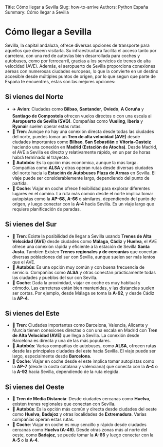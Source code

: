 Title: Cómo llegar a Sevilla
Slug: how-to-arrive
Authors: Python España
Summary: Cómo llegar a Sevilla


# Cómo llegar a Sevilla
 Sevilla, la capital andaluza, ofrece diversas opciones de transporte para aquellos que deseen visitarla. Su infraestructura facilita el acceso tanto por carretera, con una red de autovías bien desarrollada para coches y autobuses, como por ferrocarril, gracias a los servicios de trenes de alta velocidad (AVE). Además, el aeropuerto de Sevilla proporciona conexiones aéreas con numerosas ciudades europeas, lo que la convierte en un destino accesible desde múltiples puntos de origen, por lo que segun que parte de España te encuentres, estas son las mejores opciones:

## **Si vienes del Norte**
- ✈️ **Avion**: Ciudades como **Bilbao**, **Santander**, **Oviedo**, **A Coruña** y **Santiago de Compostela** ofrecen vuelos directos o con una escala al **Aeropuerto de Sevilla (SVQ)**. Compañías como **Vueling**, **Iberia** y **Ryanair** suelen operar estas rutas.
- 🚆  **Tren**: Aunque no hay una conexión directa desde todas las ciudades del norte, puedes tomar un **Tren de alta velocidad (AVE)** desde ciudades importantes como **Bilbao**, **San Sebastián** o **Vitoria-Gasteiz** haciendo una conexión en **Madrid (Estación de Atocha)**. Desde Madrid, el AVE a Sevilla es directo y relativamente rápido, en un par de horas habrá terminado el trayecto.
- 🚌 **Autobús**: Es la opción más económica, aunque la más larga. Compañías como **ALSA** y otras operan rutas desde diversas ciudades del norte hacia la **Estación de Autobuses Plaza de Armas** en Sevilla. El viaje puede ser considerablemente largo, dependiendo del punto de partida.
- 🚗 **Coche**: Viajar en coche ofrece flexibilidad para explorar diferentes lugares en el camino. La ruta más común desde el norte implica tomar autopistas como la **AP-68**, **A-66** o similares, dependiendo del punto de origen, y luego conectar con la **A-4** hacia Sevilla. Es un viaje largo que requiere planificación de paradas.

## **Si vienes del Sur**
- 🚆  **Tren**: Existe la posibilidad de llegar a Sevilla usando **Trenes de Alta Velocidad (AVE)** desde ciudades como **Málaga**, **Cádiz** y **Huelva**, el AVE ofrece una conexión rápida y eficiente a la estación de Sevilla **Santa Justa**. Tambien Existen **Trenes regionales y de cercanías** que conectan diversas poblaciones del sur con Sevilla, aunque suelen ser más lentos que el AVE.
- 🚌 **Autobús**: Es una opción muy común y con buena frecuencia de servicio. Compañías como **ALSA** y otras conectan prácticamente todas las ciudades y pueblos del sur con Sevilla.
- 🚗 **Coche**: Dada la proximidad, viajar en coche es muy habitual y cómodo. Las carreteras están bien mantenidas, y las distancias suelen ser cortas. Por ejemplo, desde Málaga se toma la **A-92**, y desde Cádiz la **AP-4**.

## **Si vienes del Este**
- 🚆  **Tren**: Ciudades importantes como Barcelona, Valencia, Alicante y Murcia tienen conexiones directas o con una escala en Madrid con **Tren de Alta Velocidad (AVE)**  que llega a Sevilla. La conexión desde Barcelona es directa y una de las más populares.
- 🚌 **Autobús**: Varias compañías de autobuses, como **ALSA**, ofrecen rutas desde las principales ciudades del este hacia Sevilla. El viaje puede ser largo, especialmente desde **Barcelona**.
- 🚗 **Coche**: Viajar en coche desde el este implica tomar autopistas como la **AP-7** (desde la costa catalana y valenciana) que conecta con la **A-4** o la **A-92** hacia Sevilla, dependiendo de la ruta elegida.

## **Si vienes del Oeste**
- 🚆  **Tren de Media Distancia**: Desde ciudades cercanas como **Huelva**, existen trenes regionales que conectan con Sevilla.
- 🚌 **Autobús**: Es la opción más común y directa desde ciudades del oeste como **Huelva**, **Badajoz** y otras localidades de **Extremadura**. Varias compañías operan estas rutas.
- 🚗 **Coche**: Viajar en coche es muy sencillo y rápido desde ciudades cercanas como **Huelva (A-49)**. Desde otras zonas más al norte del oeste, como **Badajoz**, se puede tomar la **A-66** y luego conectar con la **A-5** o la **A-4**.
